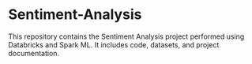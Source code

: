 # Sentiment-Analysis
This repository contains the Sentiment Analysis project performed using Databricks and Spark ML. It includes code, datasets, and project documentation.
